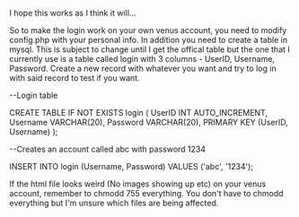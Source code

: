 I hope this works as I think it will...

So to make the login work on your own venus account, you need to modify config.php with your personal info. In addition you need to create a table in mysql. This is subject to change until I get the offical table but the one that I currently use is a table called login with 3 columns - UserID, Username, Password. Create a new record with whatever you want and try to log in with said record to test if you want. 

--Login table

CREATE TABLE IF NOT EXISTS login (
    UserID INT AUTO_INCREMENT,
    Username VARCHAR(20),
    Password VARCHAR(20),
    PRIMARY KEY (UserID, Username)
);


--Creates an account called abc with password 1234

INSERT INTO login (Username, Password) 
VALUES ('abc', '1234');



If the html file looks weird (No images showing up etc) on your venus account, remember to chmodd 755 everything. You don't have to chmodd everything but I'm unsure which files are being affected.
